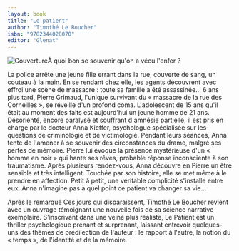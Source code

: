 ```yaml
---
layout: book
title: "Le patient"
author: "Timothé Le Boucher"
isbn: "9782344028070"
editor: "Glenat"
---
```

![Couverture](/img/9782344028070.jpg)À quoi bon se souvenir qu'on a vécu l'enfer ?

La police arrête une jeune fille errant dans la rue, couverte de sang, un couteau à la main. En se rendant chez elle, les agents découvrent avec effroi une scène de massacre : toute sa famille a été assassinée... 6 ans plus tard, Pierre Grimaud, l'unique survivant du « massacre de la rue des Corneilles », se réveille d'un profond coma. L'adolescent de 15 ans qu'il était au moment des faits est aujourd'hui un jeune homme de 21 ans. Désorienté, encore paralysé et souffrant d'amnésie partielle, il est pris en charge par le docteur Anna Kieffer, psychologue spécialisée sur les questions de criminologie et de victimologie. Pendant leurs séances, Anna tente de l'amener à se souvenir des circonstances du drame, malgré ses pertes de mémoire. Pierre lui évoque la présence mystérieuse d'un « homme en noir » qui hante ses rêves, probable réponse inconsciente à son traumatisme. Après plusieurs rendez-vous, Anna découvre en Pierre un être sensible et très intelligent. Touchée par son histoire, elle se met même à le prendre en affection. Petit à petit, une véritable complicité s'installe entre eux. Anna n'imagine pas à quel point ce patient va changer sa vie...

Après le remarqué Ces jours qui disparaissent, Timothé Le Boucher revient avec un ouvrage témoignant une nouvelle fois de sa science narrative exemplaire. S'inscrivant dans une veine plus réaliste, Le Patient est un thriller psychologique prenant et surprenant, laissant entrevoir quelques-uns des thèmes de prédilection de l'auteur : le rapport à l'autre, la notion du « temps », de l'identité et de la mémoire.
